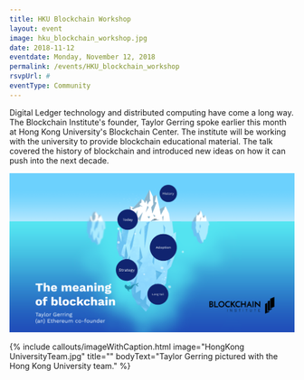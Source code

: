 ```yaml
---
title: HKU Blockchain Workshop
layout: event
image: hku_blockchain_workshop.jpg
date: 2018-11-12
eventdate: Monday, November 12, 2018
permalink: /events/HKU_blockchain_workshop
rsvpUrl: #
eventType: Community
---
```

Digital Ledger technology and distributed computing have come a long way. The Blockchain Institute's founder, Taylor Gerring spoke earlier this month at Hong Kong University's Blockchain Center. The institute will be working with the university to provide blockchain educational material. The talk covered the history of blockchain and introduced new ideas on how it can push into the next decade.

<img src="/assets/img/Prezi_Screenshot.png"> 

{% include callouts/imageWithCaption.html
	image="HongKong UniversityTeam.jpg"
	title=""
	bodyText="Taylor Gerring pictured with the Hong Kong University team."
%}
